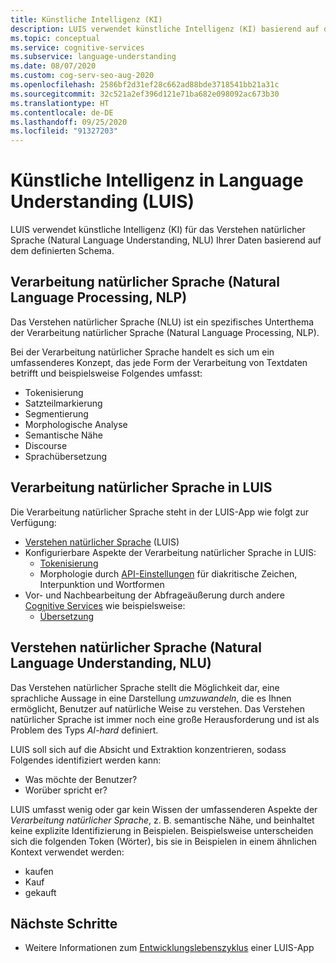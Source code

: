 ```yaml
---
title: Künstliche Intelligenz (KI)
description: LUIS verwendet künstliche Intelligenz (KI) basierend auf dem definierten Schemafür das Sprachverständnis Ihrer Daten.
ms.topic: conceptual
ms.service: cognitive-services
ms.subservice: language-understanding
ms.date: 08/07/2020
ms.custom: cog-serv-seo-aug-2020
ms.openlocfilehash: 2586bf2d31ef28c662ad88bde3718541bb21a31c
ms.sourcegitcommit: 32c521a2ef396d121e71ba682e098092ac673b30
ms.translationtype: HT
ms.contentlocale: de-DE
ms.lasthandoff: 09/25/2020
ms.locfileid: "91327203"
---
```

# <a name="artificial-intelligence-in-language-understanding-luis"></a>Künstliche Intelligenz in Language Understanding (LUIS)

LUIS verwendet künstliche Intelligenz (KI) für das Verstehen natürlicher Sprache (Natural Language Understanding, NLU) Ihrer Daten basierend auf dem definierten Schema.

## <a name="natural-language-processing-nlp"></a>Verarbeitung natürlicher Sprache (Natural Language Processing, NLP)

Das Verstehen natürlicher Sprache (NLU) ist ein spezifisches Unterthema der Verarbeitung natürlicher Sprache (Natural Language Processing, NLP).

Bei der Verarbeitung natürlicher Sprache handelt es sich um ein umfassenderes Konzept, das jede Form der Verarbeitung von Textdaten betrifft und beispielsweise Folgendes umfasst:

* Tokenisierung
* Satzteilmarkierung
* Segmentierung
* Morphologische Analyse
* Semantische Nähe
* Discourse
* Sprachübersetzung

## <a name="natural-language-processing-in-luis"></a>Verarbeitung natürlicher Sprache in LUIS

Die Verarbeitung natürlicher Sprache steht in der LUIS-App wie folgt zur Verfügung:
* [Verstehen natürlicher Sprache](#natural-language-processing-nlp) (LUIS)
* Konfigurierbare Aspekte der Verarbeitung natürlicher Sprache in LUIS:
    * [Tokenisierung](luis-language-support.md#tokenization)
    * Morphologie durch [API-Einstellungen](luis-reference-application-settings.md) für diakritische Zeichen, Interpunktion und Wortformen
* Vor- und Nachbearbeitung der Abfrageäußerung durch andere [Cognitive Services](../Welcome.md) wie beispielsweise:
    * [Übersetzung](../translator/translator-info-overview.md)

## <a name="natural-language-understanding-nlu"></a>Verstehen natürlicher Sprache (Natural Language Understanding, NLU)

Das Verstehen natürlicher Sprache stellt die Möglichkeit dar, eine sprachliche Aussage in eine Darstellung _umzuwandeln_, die es Ihnen ermöglicht, Benutzer auf natürliche Weise zu verstehen. Das Verstehen natürlicher Sprache ist immer noch eine große Herausforderung und ist als Problem des Typs _AI-hard_ definiert.

LUIS soll sich auf die Absicht und Extraktion konzentrieren, sodass Folgendes identifiziert werden kann:
* Was möchte der Benutzer?
* Worüber spricht er?

LUIS umfasst wenig oder gar kein Wissen der umfassenderen Aspekte der _Verarbeitung natürlicher Sprache_, z. B. semantische Nähe, und beinhaltet keine explizite Identifizierung in Beispielen. Beispielsweise unterscheiden sich die folgenden Token (Wörter), bis sie in Beispielen in einem ähnlichen Kontext verwendet werden:

* kaufen
* Kauf
* gekauft

## <a name="next-steps"></a>Nächste Schritte

* Weitere Informationen zum [Entwicklungslebenszyklus](luis-concept-app-iteration.md) einer LUIS-App
